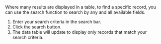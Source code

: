 Where many results are displayed in a table, to find a specific record, you can use the search function to search by any and all available fields.  

1. Enter your search criteria in the search bar.
2. Click the search button.
3. The data table will update to display only records that match your search criteria.  

